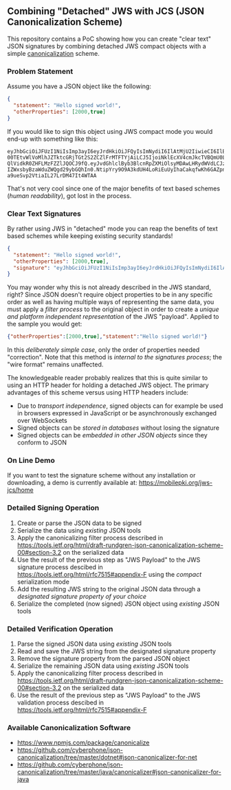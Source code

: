 ## Combining "Detached" JWS with JCS (JSON Canonicalization Scheme)
This repository contains a PoC showing how you can create "clear text" JSON signatures
by combining detached JWS compact objects with a simple
[canonicalization](https://github.com/cyberphone/json-canonicalization#json-canonicalization)
scheme.

### Problem Statement
Assume you have a JSON object like the following:
```json
{
  "statement": "Hello signed world!",
  "otherProperties": [2000,true]
}
```
If you would like to sign this object using JWS compact mode you would end-up with something like this:
```code
eyJhbGciOiJFUzI1NiIsImp3ayI6eyJrdHkiOiJFQyIsImNydiI6IlAtMjU2IiwieCI6IlB4bEpRdTlRNmRPdk
00TEtvWlVoMlhJZTktcGRjTGt2S2ZCZlFrMTFTYjAiLCJ5IjoiNklEcXV4cmJkcTVBQmU0LUhRNzhfZGhNNmVF
QlVidkR0ZHFLMzFZZlJQOCJ9fQ.eyJvdGhlclByb3BlcnRpZXMiOlsyMDAwLHRydWVdLCJzdGF0ZW1lbnQiOiJ
IZWxsbyBzaWduZWQgd29ybGQhIn0.NtipYry9O9A3kdUH4LoRiEuUyIhaCakqfwKh6GAZpnDRUZRGOjiqmYh1G
a9ueSvp2VtiaIL27LrDM47It4WTAA
```
That's not very cool since one of the major benefits of text based schemes (*human readability*), got lost in the process.
### Clear Text Signatures
By rather using JWS in "detached" mode you can reap the benefits of text based schemes while
keeping existing security standards!  
```json
{
  "statement": "Hello signed world!",
  "otherProperties": [2000,true],
  "signature": "eyJhbGciOiJFUzI1NiIsImp3ayI6eyJrdHkiOiJFQyIsImNydiI6IlAtMjU2IiwieCI6IlB4bEpRdTlRNmRPdk00TEtvWlVoMlhJZTktcGRjTGt2S2ZCZlFrMTFTYjAiLCJ5IjoiNklEcXV4cmJkcTVBQmU0LUhRNzhfZGhNNmVFQlVidkR0ZHFLMzFZZlJQOCJ9fQ..NtipYry9O9A3kdUH4LoRiEuUyIhaCakqfwKh6GAZpnDRUZRGOjiqmYh1Ga9ueSvp2VtiaIL27LrDM47It4WTAA"
}
```
You may wonder why this is not already described in the JWS standard, right?  Since JSON doesn't require
object properties to be in any specific order as well as having multiple ways of representing the same data, 
you must apply a *filter process* to the original object in order to create a *unique and platform 
independent representation* of the JWS "payload".  Applied to the sample you would get:
```json
{"otherProperties":[2000,true],"statement":"Hello signed world!"}
```
In this *deliberately simple case*, only the order of properties needed "correction".  Note that this method
is *internal to the signatures process*; the "wire format" remains unaffected.

The knowledgeable reader probably realizes that this is quite similar to using an HTTP header for holding a detached JWS object.
The primary advantages of this scheme versus using HTTP headers include:
- Due to *transport independence*, signed objects can for example be used in
browsers expressed in JavaScript or be asynchronously exchanged over WebSockets
- Signed objects can be *stored in databases* without losing the signature
- Signed objects can be *embedded in other JSON objects* since they conform to JSON

### On Line Demo
If you want to test the signature scheme without any installation or downloading, a
demo is currently available at: https://mobilepki.org/jws-jcs/home

### Detailed Signing Operation
1. Create or parse the JSON data to be signed
2. Serialize the data using *existing* JSON tools
3. Apply the canonicalizing filter process described in
 https://tools.ietf.org/html/draft-rundgren-json-canonicalization-scheme-00#section-3.2 on the serialized data
4. Use the result of the previous step as "JWS Payload" to the JWS signature process descibed in
https://tools.ietf.org/html/rfc7515#appendix-F using the *compact* serialization mode
5. Add the resulting JWS string to the original JSON data through a *designated signature property of your choice*
6. Serialize the completed (now signed) JSON object using *existing* JSON tools

### Detailed Verification Operation
1. Parse the signed JSON data using *existing* JSON tools
2. Read and save the JWS string from the designated signature property
3. Remove the signature property from the parsed JSON object
4. Serialize the remaining JSON data using *existing* JSON tools
5. Apply the canonicalizing filter process described in
 https://tools.ietf.org/html/draft-rundgren-json-canonicalization-scheme-00#section-3.2 on the serialized data
6. Use the result of the previous step as "JWS Payload" to the JWS validation process descibed in
https://tools.ietf.org/html/rfc7515#appendix-F

### Available Canonicalization Software
- https://www.npmjs.com/package/canonicalize
- https://github.com/cyberphone/json-canonicalization/tree/master/dotnet#json-canonicalizer-for-net
- https://github.com/cyberphone/json-canonicalization/tree/master/java/canonicalizer#json-canonicalizer-for-java

